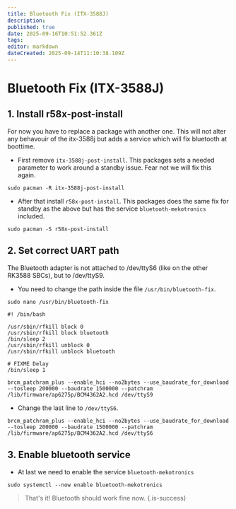 ```yaml
---
title: Bluetooth Fix (ITX-3588J)
description:
published: true
date: 2025-09-16T10:51:52.361Z
tags:
editor: markdown
dateCreated: 2025-09-14T11:10:38.109Z
---
```


# Bluetooth Fix (ITX-3588J)

## 1. Install r58x-post-install

For now you have to replace a package with another one. This will not alter any behavouir of the itx-3588j but adds a service which will fix bluetooth at boottime.

- First remove `itx-3588j-post-install`. This packages sets a needed parameter to work around a standby issue. Fear not we will fix this again.

```
sudo pacman -R itx-3588j-post-install
```

- After that install `r58x-post-install`. This packages does the same fix for standby as the above but has the service `bluetooth-mekotronics` included.

```
sudo pacman -S r58x-post-install
```

## 2. Set correct UART path

The Bluetooth adapter is not attached to /dev/ttyS6 (like on the other RK3588 SBCs), but to /dev/ttyS9.

- You need to change the path inside the file `/usr/bin/bluetooth-fix`.

```
sudo nano /usr/bin/bluetooth-fix
```

```
#! /bin/bash

/usr/sbin/rfkill block 0
/usr/sbin/rfkill block bluetooth
/bin/sleep 2
/usr/sbin/rfkill unblock 0
/usr/sbin/rfkill unblock bluetooth

# FIXME Delay
/bin/sleep 1

brcm_patchram_plus --enable_hci --no2bytes --use_baudrate_for_download --tosleep 200000 --baudrate 1500000 --patchram /lib/firmware/ap6275p/BCM4362A2.hcd /dev/ttyS9
```

- Change the last line to `/dev/ttyS6`.

```
brcm_patchram_plus --enable_hci --no2bytes --use_baudrate_for_download --tosleep 200000 --baudrate 1500000 --patchram /lib/firmware/ap6275p/BCM4362A2.hcd /dev/ttyS6
```

## 3. Enable bluetooth service

- At last we need to enable the service `bluetooth-mekotronics`

```
sudo systemctl --now enable bluetooth-mekotronics
```

> That's it! Bluetooth should work fine now.
> {.is-success}
